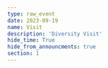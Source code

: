 ```yaml
---
type: raw_event
date: 2023-09-19
name: Visit
description: 'Diversity Visit'
hide_time: True
hide_from_announcments: true
section: 1
---
```

